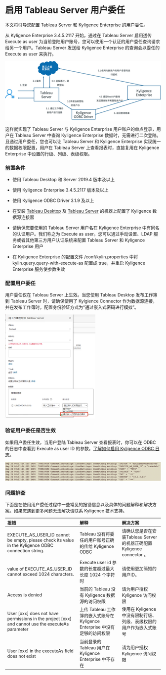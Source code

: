 # 启用 Tableau Server 用户委任

本文将引导您配置 Tableau Server 和 Kyligence Enterprise 的用户委任。

从 Kyligence Enterprise 3.4.5.2117 开始，通过在 Tableau Server 启用透传 Execute as user 为当前登陆用户账号，您可以使用一个认证的用户委任查询请求给另一个用户。Tableau Server 发送给 Kyligence Enterprise 的查询会以委任的 Execute as user 来执行。

![用户委任](../../images/tableau_server/8.user_delegation.png)



这样就实现了 Tableau Server 与 Kyligence Enterprise 用户账户的单点登录，用户在 Tableau Server 中查询 Kyligence Enterprise 数据时，无需进行二次登陆。且通过用户委任，您也可以让 Tableau Server 和 Kyligence Enterprise 实现统一的数据权限配置，用户在 Tableau Server 上查看报表时，直接复用在 Kyligence Enterprise 中设置的行级、列级、表级权限。

### 前置条件

- 使用 Tableau Desktop 和 Server 2019.4 版本及以上

- 使用 Kyligence Enterprise 3.4.5.2117 版本及以上

- 使用 Kyligence ODBC Driver 3.1.9 及以上

- 在安装 [Tableau Desktop](tableau_desktop.cn.md) 及 [Tableau Server](tableau_server.cn.md) 的机器上配置了 Kyligence 数据源连接器
- 请确保您要使用的 Tableau Server 用户名在 Kyligence Enterprise 中有同名的认证用户。我们称之为 Execute as user。您可以通过手动设置、LDAP 服务或者其他第三方用户认证系统来配置 Tableau Server 和 Kyligence Enterprise 用户
- 在 Kyligence Enterprise 的配置文件 /conf/kylin.properties 中将 kylin.query.query-with-execute-as 配置成 true，并重启 Kyligence Enterprise 服务使参数生效

### 配置用户委任

用户委任仅在 Tableau Server 上生效。当您使用 Tableau Desktop 发布工作簿到 Tableau Server 时，请确保使用了 Kylgience Connector 作为数据源连接，并在发布工作簿时，配置身份验证方式为“通过嵌入式密码进行模拟”。



<img src="../../images/tableau_server/9.credential_embedded_with_impersonation.png" alt="通过嵌入式密码进行模拟" style="zoom:50%;" />

### 验证用户委任是否生效

如果用户委任生效，当用户登陆 Tableau Server 查看报表时，你可以在 ODBC 的日志中查看到 Execute as user ID 的参数。[了解如何启用 Kyligence ODBC 日志](../../driver/odbc/win_odbc.cn.md#windows-odbc-驱动日志----使用日志记录对话框)。

<img src="../../images/tableau_server/10.log.png" alt="验证用户委任是否生效" style="zoom:100%;" />


### 问题排查

下面是在使用用户委任过程中一些常见的报错信息以及具体的问题解释和解决方案。如果您遇到更多问题无法解决请联系 Kyligence 技术支持。

| **报错**                                                     | **解释**                                                     | **解决方案**                                                 |
| :----------------------------------------------------------- | :----------------------------------------------------------- | :----------------------------------------------------------- |
| EXECUTE_AS_USER_ID cannot be empty, please check its value in the Kyligence ODBC connection string. | Tableau 没有将委任的用户账号正确的传给 Kyligence ODBC        | 请确认您是否在安装Tableau Server 的机器正确配置 Kyligence connector 。 |
| value of EXECUTE_AS_USER_ID cannot exceed 1024 characters.   | Execute user id 参数的长度超过最大长度 1024 个字符时         | 请使用更加简短的用户ID。                                     |
| Access is denied                                             | 当前的 Tableau 没有 Kyligence 数据源的访问权限               | 请为用户授权 Kyligence 访问权限                              |
| User [xxx] does not have permissions in the project [xxx] and cannot use the executeAs parameter | 上传 Tableau 工作簿的嵌入式账号在 Kyligence Enterprise 中没有足够的访问权限 | 使用在 Kyligence 中没有限制行级、列级、表级权限的用户作为嵌入式账号 |
| User [xxx] in the executeAs field does not exist             | 当前登录的 Tableau 用户在Kyligence Enterprise 中不存在       | 请为用户授权 Kyligence 访问权限                              |